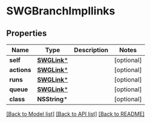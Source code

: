 # SWGBranchImpllinks

## Properties
Name | Type | Description | Notes
------------ | ------------- | ------------- | -------------
**self** | [**SWGLink***](SWGLink.md) |  | [optional] 
**actions** | [**SWGLink***](SWGLink.md) |  | [optional] 
**runs** | [**SWGLink***](SWGLink.md) |  | [optional] 
**queue** | [**SWGLink***](SWGLink.md) |  | [optional] 
**class** | **NSString*** |  | [optional] 

[[Back to Model list]](../README.md#documentation-for-models) [[Back to API list]](../README.md#documentation-for-api-endpoints) [[Back to README]](../README.md)


